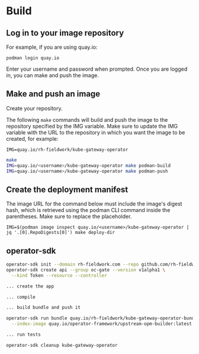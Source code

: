 # Build

## Log in to your image repository

For example, if you are using quay.io:

`podman login quay.io`

Enter your username and password when prompted. Once you are logged in, you can make and push the image.

## Make and push an image

Create your repository.

The following `make` commands will build and push the image to the repository specified by the IMG variable.
Make sure to update the IMG variable with the URL to the repository in which you want the image to be created, for example:

`IMG=quay.io/rh-fieldwork/kube-gateway-operator`

```bash
make 
IMG=quay.io/<username>/kube-gateway-operator make podman-build 
IMG=quay.io/<username>/kube-gateway-operator make podman-push
```

## Create the deployment manifest

The image URL for the command below must include the image's digest hash, which is retrieved using the podman CLI command
inside the parentheses. Make sure to replace the <username> placeholder.

`IMG=$(podman image inspect quay.io/<username>/kube-gateway-operator | jq '.[0].RepoDigests[0]') make deploy-dir`

## operator-sdk

```bash
operator-sdk init --domain rh-fieldwork.com --repo github.com/rh-fieldwork/kube-gateway-operator
operator-sdk create api --group oc-gate --version v1alpha1 \
  --kind Token --resource --controller

... create the app

... compile

... build bundle and push it

operator-sdk run bundle quay.io/rh-fieldwork/kube-gateway-operator-bundle:v0.0.1 \
  --index-image quay.io/operator-framework/upstream-opm-builder:latest

... run tests

operator-sdk cleanup kube-gateway-operator
```

